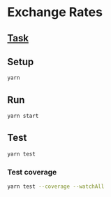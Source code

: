 # Exchange Rates

## [Task](https://gist.github.com/andris-silis/1fd34f5466ea9b799cadd079238beb6b)

## Setup
```bash
yarn
```

## Run
```bash
yarn start
```

## Test
```bash
yarn test
```

### Test coverage
```bash
yarn test --coverage --watchAll
```

